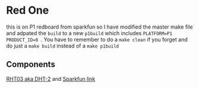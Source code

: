 # Red One
this is on P1 redboard from sparkfun so I have modified the master make file and adpated the ```build``` to a new ```p1build``` which includes ```PLATFORM=P1 PRODUCT_ID=8 ```.  You have to remember to do a ```make clean``` if you forget and do just a ```make build``` instead of a ```make p1build```

## Components
[RHT03 aka DHT-2](http://cdn.sparkfun.com/datasheets/Sensors/Weather/RHT03.pdf)  and [Sparkfun link](https://www.sparkfun.com/products/10167)
